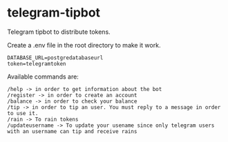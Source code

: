 # telegram-tipbot
Telegram tipbot to distribute tokens.

Create a .env file in the root directory to make it work.

```
DATABASE_URL=postgredatabaseurl
token=telegramtoken
```

Available commands are:

```
/help -> in order to get information about the bot
/register -> in order to create an account
/balance -> in order to check your balance
/tip -> in order to tip an user. You must reply to a message in order to use it.
/rain -> To rain tokens
/updateusername -> To update your usename since only telegram users with an username can tip and receive rains

```
